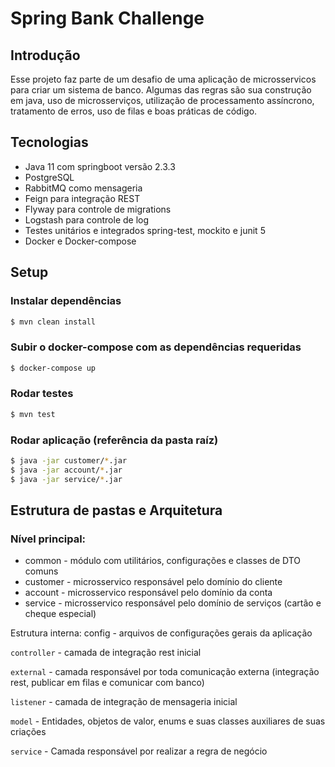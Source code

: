 # Spring Bank Challenge

## Introdução
Esse projeto faz parte de um desafio de uma aplicação de microsservicos para criar um sistema de banco. 
Algumas das regras são sua construção em java, uso de microsserviços, utilização de processamento assíncrono, 
tratamento de erros, uso de filas e boas práticas de código.

## Tecnologias

- Java 11 com springboot versão 2.3.3
- PostgreSQL
- RabbitMQ como mensageria
- Feign para integração REST
- Flyway para controle de migrations
- Logstash para controle de log
- Testes unitários e integrados spring-test, mockito e junit 5
- Docker e Docker-compose

## Setup

### Instalar dependências

```bash
$ mvn clean install
```

### Subir o docker-compose com as dependências requeridas

```bash
$ docker-compose up
```

### Rodar testes

```bash
$ mvn test
```

### Rodar aplicação (referência da pasta raíz)

```bash
$ java -jar customer/*.jar 
$ java -jar account/*.jar
$ java -jar service/*.jar
```

## Estrutura de pastas e Arquitetura

### Nível principal:
- common   - módulo com utilitários, configurações e classes de DTO comuns
- customer - microsservico responsável pelo domínio do cliente 
- account  - microsservico responsável pelo domínio da conta
- service  - microsservico responsável pelo domínio de serviços (cartão e cheque especial)

Estrutura interna:
config - arquivos de configurações gerais da aplicação

`controller` - camada de integração rest inicial

`external` - camada responsável por toda comunicação externa (integração rest, publicar em filas e comunicar com banco)

`listener` - camada de integração de mensageria inicial

`model` - Entidades, objetos de valor, enums e suas classes auxiliares de suas criações

`service` - Camada responsável por realizar a regra de negócio

